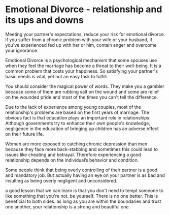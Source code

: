 # Emotional Divorce - relationship and its ups and downs

Meeting your partner's expectations, reduce your risk for emotional divorce. if you suffer from a chronic problem with your wife or your husband, if you've experienced fed up with her or him, contain anger and overcome your ignorance.

Emotional Divorce is a psychological mechanism that some spouses use when they feel the marriage has become a threat to their well-being. It is a common problem that costs your happiness. So satisfying your partner's basic needs is vital, yet not an easy task to fulfill. 

You should consider the magical power of words. They make you a gambler because some of them are rubbing salt on the wound and some are relief on the wounded pride and most of the times you can't tell the difference.

Due to the lack of experience among young couples, most of the relationship's problems are based on the first years of marriage. The obvious fact is that education plays an important role in relationships. 
Although governments try to enhance their own people's knowledge, negligence in the education of bringing up children has an adverse effect on their future life.

Women are more exposed to catching chronic depression than men because they face more back-stabbing and sometimes this could lead to issues like cheating and betrayal. Therefore experiencing a good relationship depends on the individual’s behavior and condition.

Some people think that being overly controlling of their partner is a good and mandatory job. But actually having an eye on your partner is as bad and insulting as being overly negligent and unconsidered.

a good lesson that we can learn is that you don't need to tempt someone to like something that you're not. be yourself. There is no one better. This is beneficial to both sides. as long as you are within the boundaries and trust one another, your relationship is a strong and beautiful one.